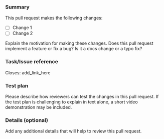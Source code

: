 ### Summary

This pull request makes the following changes:

- [ ] Change 1
- [ ] Change 2

Explain the motivation for making these changes. Does this pull request implement a feature or fix a bug? Is it a docs change or a typo fix?

### Task/Issue reference

Closes: add_link_here

### Test plan

Please describe how reviewers can test the changes in this pull request. If the test plan is challenging to explain in text alone, a short video demonstration may be included.

### Details (optional)

Add any additional details that will help to review this pull request.
